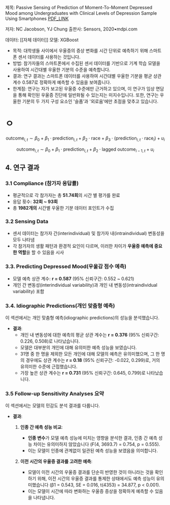 제목:  Passive Sensing of Prediction of Moment-To-Moment Depressed Mood among Undergraduates with Clinical Levels of Depression Sample Using Smartphones
[PDF_LINK](https://www.mdpi.com/1424-8220/20/12/3572)

저자:  NC Jacobson, YJ Chung
출판사: Sensors, 2020•mdpi.com

데이터: [[자체 데이터]]
모델: XGBoost

- 목적: 대학생들 사이에서 우울증의 증상 변화를 시간 단위로 예측하기 위해 스마트폰 센서 데이터를 사용하는 것입니다.
- 방법: 참가자들의 스마트폰에서 수집된 센서 데이터를 기반으로 기계 학습 모델을 사용하여 시간대별 우울한 기분의 수준을 예측합니다.
- 결과: 연구 결과는 스마트폰 데이터를 사용하여 시간대별 우울한 기분을 평균 상관계수 0.587로 정확하게 예측할 수 있음을 보여줍니다.
- 한계점: 연구는 자가 보고된 우울증 수준에만 근거하고 있으며, 이 연구가 임상 면담을 통해 확인된 우울증 진단에 일반화될 수 있는지는 미지수입니다. 또한, 연구는 우울한 기분의 두 가지 구성 요소인 '슬픔’과 '외로움’에만 초점을 맞추고 있습니다.

# ㅇ
$$  
\text{outcome}_{i,t} \sim \beta_0 + \beta_1 \cdot \text{prediction}_{i,t} + \beta_2 \cdot \text{race} + \beta_3 \cdot (\text{prediction}_{i,t} \cdot \text{race}_i) + u_i  
$$
        
$$  
\text{outcome}_{i,t} \sim \beta_0 + \beta_1 \cdot \text{prediction}_{i,t} + \beta_2 \cdot \text{lagged outcome}_{i-1,t} + u_i  
$$



## 4\. 연구 결과

### 3.1 Compliance (참가자 응답률)
- 평균적으로 각 참가자는 총 **51.74회**의 시간 별 평가를 완료
- 응답 횟수:  **32회 ~ 93회** 
- 총 **1982개의** 시간별 우울한 기분 데이터 포인트가 수집

### 3.2 Sensing Data
- 센서 데이터는 참가자 간(interindividual) 및 참가자 내(intraindividual) 변동성을 모두 나타냄
- 각 참가자의 생활 패턴과 환경적 요인이 다르며, 이러한 차이가 **우울증 예측에 중요한 역할**을 할 수 있음을 시사

### 3.3. Predicting Depressed Mood(우울감 점수 예측)
- 모델 예측 상관 계수: **r = 0.587** (95% 신뢰구간: 0.552 ~ 0.621)
- 개인 간 변동성(interindividual variability)과 개인 내 변동성(intraindividual variability) 포함

### 3.4. Idiographic Predictions(개인 맞춤형 예측)

이 섹션에서는 개인 맞춤형 예측(idiographic predictions)의 성능을 분석했습니다.

- **결과**:
    - 개인 내 변동성에 대한 예측의 평균 상관 계수는 **r = 0.376** (95% 신뢰구간: 0.226, 0.508)로 나타났습니다.
    - 모델은 대부분의 개인에 대해 유의미한 예측 성능을 보였습니다.
    - 31명 중 한 명을 제외한 모든 개인에 대해 모델의 예측은 유의미했으며, 그 한 명의 경우에도 상관 계수는 **r = 0.18** (95% 신뢰구간: -0.022, 0.299)로, 거의 유의미한 수준에 근접했습니다.
    - 가장 높은 상관 계수는 **r = 0.731** (95% 신뢰구간: 0.645, 0.799)로 나타났습니다.
### 3.5 Follow-up Sensitivity Analyses 요약

이 섹션에서는 모델의 민감도 분석 결과를 다룹니다.

- **결과**:
    1. **인종 간 예측 성능 비교**:
        
        - **인종 변수**가 모델 예측 성능에 미치는 영향을 분석한 결과, 인종 간 예측 성능 차이는 유의미하지 않았습니다 (F(4, 3693.7) = 0.754, p = 0.555).
        - 이는 모델이 인종에 관계없이 일관된 예측 성능을 보였음을 의미합니다.
    2. **이전 시간의 우울증 결과를 고려한 예측**:
        
        - 모델이 이전 시간의 우울증 결과를 단순히 반영한 것이 아니라는 것을 확인하기 위해, 이전 시간의 우울증 결과를 통제한 상태에서도 예측 성능이 유의미했습니다 (β1 = 0.543, SE = 0.016, t(4353) = 34.877, p < 0.001).
        - 이는 모델이 시간에 따라 변화하는 우울증 증상을 정확하게 예측할 수 있음을 나타냅니다.